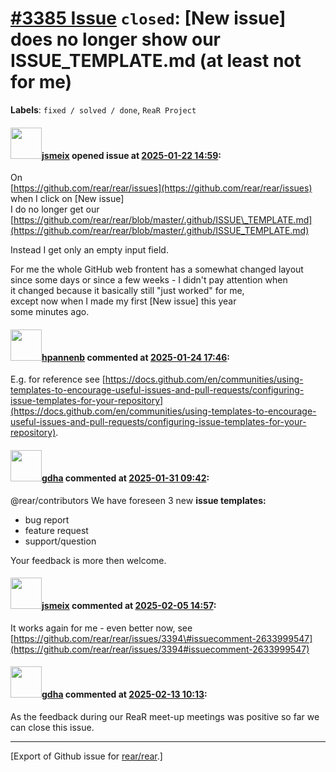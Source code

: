 [\#3385 Issue](https://github.com/rear/rear/issues/3385) `closed`: \[New issue\] does no longer show our ISSUE\_TEMPLATE.md (at least not for me)
=================================================================================================================================================

**Labels**: `fixed / solved / done`, `ReaR Project`

#### <img src="https://avatars.githubusercontent.com/u/1788608?u=925fc54e2ce01551392622446ece427f51e2f0ce&v=4" width="50">[jsmeix](https://github.com/jsmeix) opened issue at [2025-01-22 14:59](https://github.com/rear/rear/issues/3385):

On  
[https://github.com/rear/rear/issues](https://github.com/rear/rear/issues)  
when I click on \[New issue\]  
I do no longer get our  
[https://github.com/rear/rear/blob/master/.github/ISSUE\_TEMPLATE.md](https://github.com/rear/rear/blob/master/.github/ISSUE_TEMPLATE.md)

Instead I get only an empty input field.

For me the whole GitHub web frontent has a somewhat changed layout  
since some days or since a few weeks - I didn't pay attention when  
it changed because it basically still "just worked" for me,  
except now when I made my first \[New issue\] this year  
some minutes ago.

#### <img src="https://avatars.githubusercontent.com/u/13567759?u=b037e492e58a5f63f35277b3606d500cd622c8ed&v=4" width="50">[hpannenb](https://github.com/hpannenb) commented at [2025-01-24 17:46](https://github.com/rear/rear/issues/3385#issuecomment-2613077040):

E.g. for reference see
[https://docs.github.com/en/communities/using-templates-to-encourage-useful-issues-and-pull-requests/configuring-issue-templates-for-your-repository](https://docs.github.com/en/communities/using-templates-to-encourage-useful-issues-and-pull-requests/configuring-issue-templates-for-your-repository).

#### <img src="https://avatars.githubusercontent.com/u/888633?u=cdaeb31efcc0048d3619651aa18dd4b76e636b21&v=4" width="50">[gdha](https://github.com/gdha) commented at [2025-01-31 09:42](https://github.com/rear/rear/issues/3385#issuecomment-2626771752):

@rear/contributors We have foreseen 3 new **issue templates:**

-   bug report
-   feature request
-   support/question

Your feedback is more then welcome.

#### <img src="https://avatars.githubusercontent.com/u/1788608?u=925fc54e2ce01551392622446ece427f51e2f0ce&v=4" width="50">[jsmeix](https://github.com/jsmeix) commented at [2025-02-05 14:57](https://github.com/rear/rear/issues/3385#issuecomment-2637098661):

It works again for me - even better now, see  
[https://github.com/rear/rear/issues/3394\#issuecomment-2633999547](https://github.com/rear/rear/issues/3394#issuecomment-2633999547)

#### <img src="https://avatars.githubusercontent.com/u/888633?u=cdaeb31efcc0048d3619651aa18dd4b76e636b21&v=4" width="50">[gdha](https://github.com/gdha) commented at [2025-02-13 10:13](https://github.com/rear/rear/issues/3385#issuecomment-2656117121):

As the feedback during our ReaR meet-up meetings was positive so far we
can close this issue.

------------------------------------------------------------------------

\[Export of Github issue for
[rear/rear](https://github.com/rear/rear).\]
